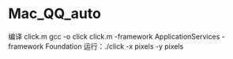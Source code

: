 <!--
 * @Description: 
 * @Version: 1.0
 * @Autor: z.cejay@gmail.com
 * @Date: 2021-10-19 23:49:36
 * @LastEditors: cejay
 * @LastEditTime: 2021-10-20 00:48:12
-->
# Mac_QQ_auto
编译 click.m
gcc -o click click.m -framework ApplicationServices -framework Foundation
运行：./click -x pixels -y pixels
